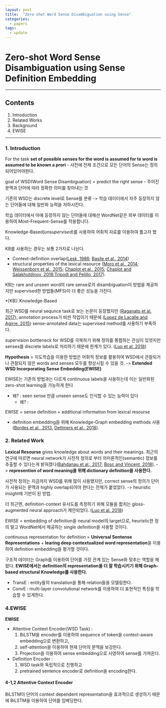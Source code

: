 ```yaml
---
layout: post
title:  "Zero-shot Word Sense Disambiguation using Sense"
categories: 
  - papers
tags:
  - update
---
```




# Zero-shot Word Sense Disambiguation using Sense Definition Embedding

---
## Contents
1. Introduction
2. Related Works
3. Background
4. EWISE
---

### 1. Introduction

For the task **set of possible senses for the word is assumed for te word is assumed to be known a prori** - 사전에 전제 조건으로 모든 단어의 Sense는 정의 되어있어야한다.  

goal of WSD(Word Sense Disambiguation) = predict the right sense - 주어진 문맥과 단어에 따라 정확한 의미를 찾아내는 것  

기존의 WSD는 discrete level로 Sense를 분류 -> 학습 데이터에서 자주 등장하지 않는 단어들에 대해 일반화 능력을 저하시킨다.  

학습 데이터에서 아예 등장하지 않는 단어들에 대해선 WordNet같은 외부 데이터를 이용하여 Most-Frequent-Sense를 적용합니다.  

Knowledge-Based(*unsupervised*)를 사용하여 어휘적 자료를 이용하여 풀고자 했다. 

KB를 사용하는 경우는 보통 2가지로 나뉜다.
* Context-definition overlap([Lesk, 1986](http://citeseerx.ist.psu.edu/viewdoc/download?doi=10.1.1.178.2744&rep=rep1&type=pdf); [Basile et al., 2014](https://www.aclweb.org/anthology/C14-1151/))
* structural properties of the lexical resource ([Moro
et al., 2014](https://www.mitpressjournals.org/doi/abs/10.1162/tacl_a_00179); [Weissenborn et al., 2015](https://aclweb.org/anthology/P15-1058/); [Chaplot
et al., 2015](http://stanford.edu/~ashwinpp/assets/pdf/AAAI15-unsupWSD.pdf); [Chaplot and Salakhutdinov, 2018](https://arxiv.org/abs/1801.01900);[Tripodi and Pelillo, 2017](https://www.mitpressjournals.org/doi/10.1162/COLI_a_00242)).

KB는 rare and unseen word의 rare sense로의 disambiguation이 방법을 제공하지만 supervised한 방법들(MFS)이 더 좋은 성능을 가진다.

*[KB]: Knowledge-Based

최근 WSD를 neural sequnce task로 보는 논문이 등장했지만 ([Raganato et al. 2017](https://aclweb.org/anthology/D17-1120/)), annotation process가 비싼 작업이기 때문에 ([Lopez de Lacalle and Agirre, 2015](https://aclweb.org/anthology/S15-1007/)) sense-annotated data는 supervised method를 사용하기 부족하다.

supervision bottleneck for WSD를 극복하기 위해 정의를 통합하는 관심이 있엇지만 senses를 discrete labels로 처리하기 때문에 한계가 있다. ([Luo et al. 2018](https://www.aclweb.org/anthology/P18-1230/))

**Hypothesis** = 지도학습을 이용한 방법은 어휘적 정보를 활용하여 WSD에서 관찰되거나 관찰되지 않은 words and senses 모두를 향상시킬 수 있을 것. -> **Extended WSD Incorporating Sense Embedding(EWISE)**

EWISE는 기존의 방법과는 다르게 continuous labels을 사용하는데 이는 일반화된 zero-shot learning을 가능하게 한다 
- 왜? : seen sense 만큼 unseen sense도 인식할 수 있는 능력이 있다
    - 왜? :

EWISE = sense definition + additional information from lexical resourse

- definition embedding을 위해 Knowledge-Graph embedding methods 사용 ([Bordes et al., 2013](), [Dettmers et al., 2018]()).

### 2. Related Work

**Lexical Resourse** gives knowledge about words and their meanings. 최근의 연구에 따르면 neural network가 사전적 정의로 부터 의미론적인(semantic) 정보를 추출할 수 있다는게 밝혀졌다([Bahdanau et al., 2017](); [Bosc and Vincent,
2018]()). -> **represention of word meaning을 위해 dictionary definition을 사용한다.**

사전적 정의는 지금까지 WSD를 위해 많이 사용됐지만, correct sense의 정의가 단어가 사용되는 문맥과 highly overlap되어야 한다는 전제가 붙었었다. -> heuristic insight에 기반이 된 방법.

더 최근엔, definition-context 유사도를 측정하기 위해 모듈을 합치는  gloss-augmented neural approach가 제안되었다. ([Luo et al. 2018](https://www.aclweb.org/anthology/P18-1230/))

EWISE = embedding of definition을 neural model의 target으로, heuristic한 정의 말고 WordNet에서 제공하는 single definition을 사용할 것이다. 

continuous representation for definition = **Universal Sentense Representations** + **learing deep contextualized word representation**을 이용하여 definition embedding을 평가할 것이다.

구조적 데이터는 Graph를 이용하여 단어를 가장 관계 있는 Sense와 맞추는 역할을 해왔다. **EWISE에서는 definition의 representation을 더 잘 학습시키기 위해 Graph-based structural Knowledge를 사용한다.**
- TransE : entity들의 translation을 통해 relation들을 모델링한다.
- ConvE : multi-layer convolutional network를 이용하여 더 표현적인 특징을 학습할 수 있게한다.

### 4.EWISE

**EWISE**
- Attentive Context Encoder(WSD Task) : 
    1. BiLSTM을 encoder를 이용하여 sequence of token을 context-aware embedding으로 변환하고, 
    2. self-attention을 이용하여 현재 단어의 문맥을 보강한다.
    3. Projection을 이용하여 sense embedding으로 사영하여 sense를 가져온다.
- Definition Encoder :
    1. WSD task와 독립적으로 진행하고
    2. pretrained sentence encoder로 definition을 encoding한다.

#### 4-1,2 Attentive Context Encoder

BiLSTM이 단어의 context dependent representation을 효과적으로 생성하기 때문에 BiLSTM을 이용하여 단어를 임베딩한다.


